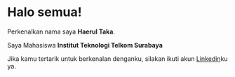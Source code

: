 # Halo semua! 

Perkenalkan nama saya **Haerul Taka**.

Saya Mahasiswa **Institut Teknologi Telkom Surabaya**

Jika kamu tertarik untuk berkenalan denganku, silakan ikuti akun [Linkedin](https://www.linkedin.com/in/haerul-taka-b55656204/)ku ya.
